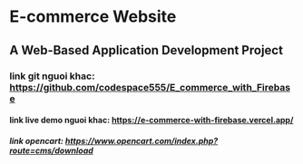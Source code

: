 # E-commerce Website
## A Web-Based Application Development Project

### link git nguoi khac: https://github.com/codespace555/E_commerce_with_Firebase 
#### link live demo nguoi khac: https://e-commerce-with-firebase.vercel.app/

##### link opencart: https://www.opencart.com/index.php?route=cms/download
